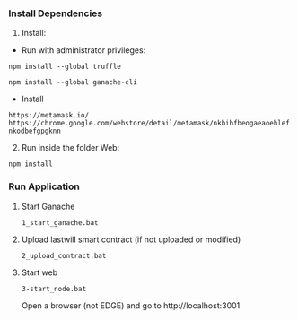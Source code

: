 ### Install Dependencies

1. Install:

* Run with administrator privileges:

`npm install --global truffle`

`npm install --global ganache-cli`

* Install

`https://metamask.io/` `https://chrome.google.com/webstore/detail/metamask/nkbihfbeogaeaoehlefnkodbefgpgknn`

2. Run inside the folder Web:

  `npm install`
  
### Run Application

1. Start Ganache

   `1_start_ganache.bat`

2. Upload lastwill smart contract (if not uploaded or modified)

   `2_upload_contract.bat`
   
4. Start web

   `3-start_node.bat`
   
   Open a browser (not EDGE) and go to http://localhost:3001